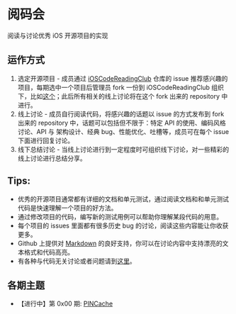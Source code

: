 # 阅码会

阅读与讨论优秀 iOS 开源项目的实现

## 运作方式
1. 选定开源项目 - 成员通过 [iOSCodeReadingClub](https://github.com/iOSCodeReadingClub/iOSCodeReadingClub/) 仓库的 issue 推荐感兴趣的项目，每期选中一个项目后管理员 fork 一份到 iOSCodeReadingClub 组织下，比如[这个](https://github.com/iOSCodeReadingClub/0x00-PINCache)；此后所有相关的线上讨论将在这个 fork 出来的 repository 中进行。
2. 线上讨论 - 成员自行阅读代码，将感兴趣的话题以 issue 的方式发布到 fork 出来的 repository 中，话题可以包括但不限于：特定 API 的使用、编码风格讨论、API 与 架构设计、经典 bug、性能优化、吐槽等，成员可在每个 issue 下面进行回复讨论。
3. 线下总结讨论 - 当线上讨论进行到一定程度时可组织线下讨论，对一些精彩的线上讨论进行总结分享。

## Tips:
- 优秀的开源项目通常都有详细的文档和单元测试，通过阅读文档和和单元测试代码是快速理解一个项目的好方法。
- 通过修改项目的代码，编写新的测试用例可以帮助你理解某段代码的用意。
- 每个项目的 issues 里面都有很多历史 bug 的讨论，阅读这些内容能让你收获更多。
- Github 上提供对 [Markdown](https://help.github.com/articles/github-flavored-markdown/) 的良好支持，你可以在讨论内容中支持漂亮的文本格式和代码高亮。
- 有各种与代码无关讨论或者问题请到[这里](https://github.com/iOSCodeReadingClub/iOSCodeReadingClub/issues)。

## 各期主题
- 【进行中】第 0x00 期: [PINCache](https://github.com/iOSCodeReadingClub/0x00-PINCache)

